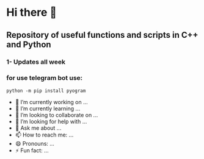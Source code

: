 # Hi there 👋
## Repository of useful functions and scripts in C++ and Python
### 1- Updates all week
### for use telegram bot use:
`python -m pip install pyogram`
- 🔭 I’m currently working on ...
- 🌱 I’m currently learning ...
- 👯 I’m looking to collaborate on ...
- 🤔 I’m looking for help with ...
- 💬 Ask me about ...
- 📫 How to reach me: ...
- 😄 Pronouns: ...
- ⚡ Fun fact: ...

